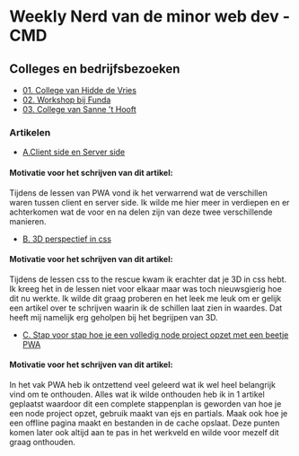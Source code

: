 # Weekly Nerd van de minor web dev - CMD

## Colleges en bedrijfsbezoeken
- [01. College van Hidde de Vries](https://github.com/ManoukK/weekly-nerd-1920/wiki/01.-College-van-Hidde-de-Vries)
- [02. Workshop bij Funda](https://github.com/ManoukK/weekly-nerd-1920/wiki/02.-Workshop-bij-Funda)
- [03. College van Sanne 't Hooft](https://github.com/ManoukK/weekly-nerd-1920/wiki/03.-College-van-Sanne-'t-Hooft)

### Artikelen 
- [A.Client side en Server side](https://github.com/ManoukK/weekly-nerd-1920/wiki/A.-Client-side-en-Server-side)
#### Motivatie voor het schrijven van dit artikel: 
Tijdens de lessen van PWA vond ik het verwarrend wat de verschillen waren tussen client en server side. Ik wilde me hier meer in verdiepen en er achterkomen wat de voor en na delen zijn van deze twee verschillende manieren. 

- [B. 3D perspectief in css](https://github.com/ManoukK/weekly-nerd-1920/wiki/B.-3D-perspectief-in-css)
#### Motivatie voor het schrijven van dit artikel: 
Tijdens de lessen css to the rescue kwam ik erachter dat je 3D in css hebt. Ik kreeg het in de lessen niet voor elkaar maar was toch nieuwsgierig hoe dit nu werkte. Ik wilde dit graag proberen en het leek me leuk om er gelijk een artikel over te schrijven waarin ik de schillen laat zien in waardes. Dat heeft mij namelijk erg geholpen bij het begrijpen van 3D. 

- [C. Stap voor stap hoe je een volledig node project opzet met een beetje PWA](https://github.com/ManoukK/weekly-nerd-1920/wiki/C.-Stap-voor-stap-hoe-je-een-volledig-node-project-opzet-met-een-beetje-PWA)
#### Motivatie voor het schrijven van dit artikel:  
In het vak PWA heb ik ontzettend veel geleerd wat ik wel heel belangrijk vind om te onthouden. Alles wat ik wilde onthouden heb ik in 1 artikel geplaatst waardoor dit een complete stappenplan is geworden van hoe je een node project opzet, gebruik maakt van ejs en partials. Maak ook hoe je een offline pagina maakt en bestanden in de cache opslaat. Deze punten komen later ook altijd aan te pas in het werkveld en wilde voor mezelf dit graag onthouden. 





